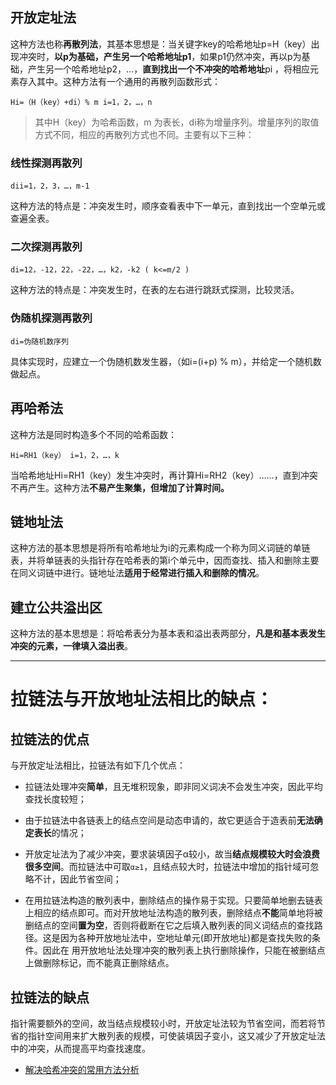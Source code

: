 ## 开放定址法

这种方法也称**再散列法**，其基本思想是：当关键字key的哈希地址p=H（key）出现冲突时，**以p为基础，产生另一个哈希地址p1**，如果p1仍然冲突，再以p为基础，产生另一个哈希地址p2，…，**直到找出一个不冲突的哈希地址**pi ，将相应元素存入其中。这种方法有一个通用的再散列函数形式：

`Hi=（H（key）+di）% m i=1，2，…，n`

> 其中H（key）为哈希函数，m 为表长，di称为增量序列。增量序列的取值方式不同，相应的再散列方式也不同。主要有以下三种：

### 线性探测再散列

`dii=1，2，3，…，m-1`

这种方法的特点是：冲突发生时，顺序查看表中下一单元，直到找出一个空单元或查遍全表。

### 二次探测再散列

`di=12，-12，22，-22，…，k2，-k2 ( k<=m/2 )`

这种方法的特点是：冲突发生时，在表的左右进行跳跃式探测，比较灵活。

### 伪随机探测再散列

`di=伪随机数序列`

具体实现时，应建立一个伪随机数发生器，（如i=(i+p) % m），并给定一个随机数做起点。


## 再哈希法

这种方法是同时构造多个不同的哈希函数：

`Hi=RH1（key） i=1，2，…，k`

当哈希地址Hi=RH1（key）发生冲突时，再计算Hi=RH2（key）……，直到冲突不再产生。这种方法**不易产生聚集，但增加了计算时间。**

## 链地址法

这种方法的基本思想是将所有哈希地址为i的元素构成一个称为同义词链的单链表，并将单链表的头指针存在哈希表的第i个单元中，因而查找、插入和删除主要在同义词链中进行。链地址法**适用于经常进行插入和删除的情况**。

## 建立公共溢出区

这种方法的基本思想是：将哈希表分为基本表和溢出表两部分，**凡是和基本表发生冲突的元素，一律填入溢出表**。

---

# 拉链法与开放地址法相比的缺点：

## 拉链法的优点

与开放定址法相比，拉链法有如下几个优点：

- 拉链法处理冲突**简单**，且无堆积现象，即非同义词决不会发生冲突，因此平均查找长度较短；

- 由于拉链法中各链表上的结点空间是动态申请的，故它更适合于造表前**无法确定表长**的情况；

- 开放定址法为了减少冲突，要求装填因子α较小，故当**结点规模较大时会浪费很多空间**。而拉链法中可取`α≥1`，且结点较大时，拉链法中增加的指针域可忽略不计，因此节省空间；

- 在用拉链法构造的散列表中，删除结点的操作易于实现。只要简单地删去链表上相应的结点即可。而对开放地址法构造的散列表，删除结点**不能**简单地将被删结点的空间**置为空**，否则将截断在它之后填入散列表的同义词结点的查找路径。这是因为各种开放地址法中，空地址单元(即开放地址)都是查找失败的条件。因此在 用开放地址法处理冲突的散列表上执行删除操作，只能在被删结点上做删除标记，而不能真正删除结点。

## 拉链法的缺点

指针需要额外的空间，故当结点规模较小时，开放定址法较为节省空间，而若将节省的指针空间用来扩大散列表的规模，可使装填因子变小，这又减少了开放定址法中的冲突，从而提高平均查找速度。

- [解决哈希冲突的常用方法分析](https://www.jianshu.com/p/4d3cb99d7580)